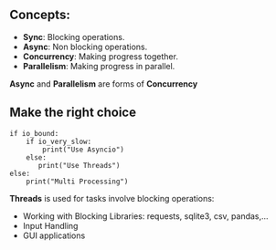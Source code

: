 ## Concepts:
- __Sync__: Blocking operations.
- __Async__: Non blocking operations.
- __Concurrency__: Making progress together.
- __Parallelism__: Making progress in parallel.

__Async__ and __Parallelism__ are forms of __Concurrency__

## Make the right choice
```
if io_bound:
    if io_very_slow:
        print("Use Asyncio")
    else:
       print("Use Threads")
else:
    print("Multi Processing")
```

__Threads__ is used for tasks involve blocking operations:
- Working with Blocking Libraries: requests, sqlite3, csv, pandas,...
- Input Handling
- GUI applications
